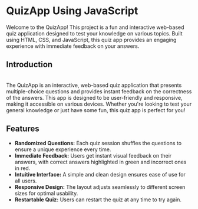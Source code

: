 # QuizApp Using JavaScript
Welcome to the QuizApp! This project is a fun and interactive web-based quiz application designed to test your knowledge on various topics. Built using HTML, CSS, and JavaScript, this quiz app provides an engaging experience with immediate feedback on your answers.
<h2>Introduction</h2><br>
The QuizApp is an interactive, web-based quiz application that presents multiple-choice questions and provides instant feedback on the correctness of the answers. This app is designed to be user-friendly and responsive, making it accessible on various devices. Whether you're looking to test your general knowledge or just have some fun, this quiz app is perfect for you!
<h2>Features</h2>
<ul type="radio">
<li><b>Randomized Questions:</b> Each quiz session shuffles the questions to ensure a unique experience every time.</li>
<li><b>Immediate Feedback:</b> Users get instant visual feedback on their answers, with correct answers highlighted in green and incorrect ones in red.</li>
<li><b>Intuitive Interface:</b> A simple and clean design ensures ease of use for all users.</li>
<li><b>Responsive Design:</b> The layout adjusts seamlessly to different screen sizes for optimal usability.</li>
<li><b>Restartable Quiz:</b> Users can restart the quiz at any time to try again.</li>
</ul>
